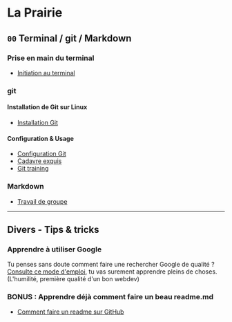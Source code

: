 # La Prairie

## `00` Terminal / git / Markdown

### Prise en main du terminal

- [Initiation au terminal](00-terminal-git-markdown/starting-terminal.md)

### git

#### Installation de Git sur Linux

- [Installation Git](00-terminal-git-markdown/git/installation.md)

#### Configuration & Usage

- [Configuration Git](00-terminal-git-markdown/git/configuration.md)
- [Cadavre exquis](00-terminal-git-markdown/git/cadavre-exquis.md)
- [Git training](00-terminal-git-markdown/git/training.md)

### Markdown

- [Travail de groupe](00-terminal-git-markdown/markdown/group-work.md)

* * *

## Divers - Tips & tricks

### Apprendre à utiliser Google

Tu penses sans doute comment faire une rechercher Google de qualité ? [Consulte ce mode d'emploi](using-google.md), tu vas surement apprendre pleins de choses.  
(L'humilité, première qualité d'un bon webdev)

### BONUS : Apprendre déjà comment faire un beau readme.md
- [Comment faire un readme sur GitHub](https://medium.com/becode/comment-faire-un-readme-sur-github-cc11f3df606a)
